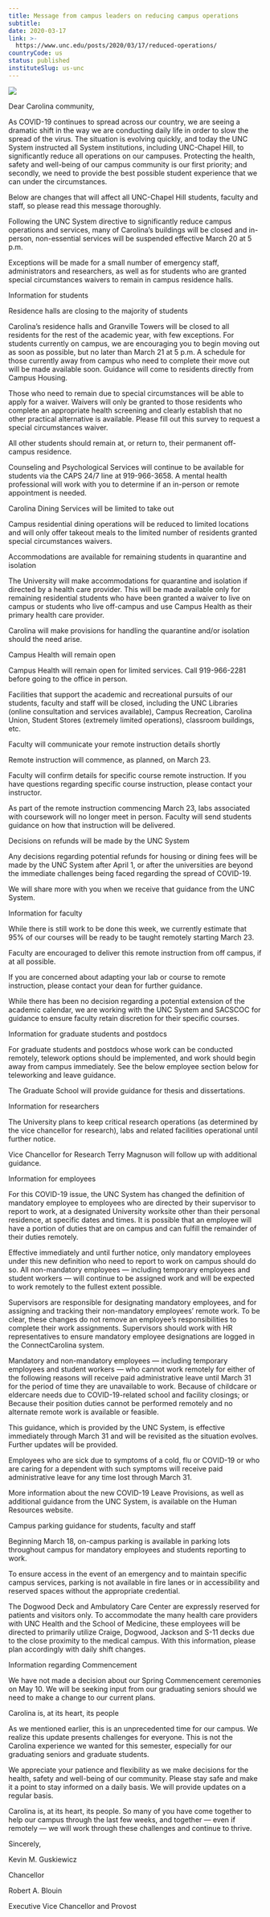 ```yaml
---
title: Message from campus leaders on reducing campus operations
subtitle: 
date: 2020-03-17
link: >-
  https://www.unc.edu/posts/2020/03/17/reduced-operations/
countryCode: us
status: published
instituteSlug: us-unc
---
```

![](https://www.unc.edu/wp-content/uploads/2020/03/20-6244-UCM-COVID-19-Graphic_update_1200x675.jpg)

Dear Carolina community,

As COVID-19 continues to spread across our country, we are seeing a dramatic shift in the way we are conducting daily life in order to slow the spread of the virus. The situation is evolving quickly, and today the UNC System instructed all System institutions, including UNC-Chapel Hill, to significantly reduce all operations on our campuses. Protecting the health, safety and well-being of our campus community is our first priority; and secondly, we need to provide the best possible student experience that we can under the circumstances.

Below are changes that will affect all UNC-Chapel Hill students, faculty and staff, so please read this message thoroughly.

Following the UNC System directive to significantly reduce campus operations and services, many of Carolina’s buildings will be closed and in-person, non-essential services will be suspended effective March 20 at 5 p.m.

Exceptions will be made for a small number of emergency staff, administrators and researchers, as well as for students who are granted special circumstances waivers to remain in campus residence halls.

Information for students

Residence halls are closing to the majority of students

Carolina’s residence halls and Granville Towers will be closed to all residents for the rest of the academic year, with few exceptions. For students currently on campus, we are encouraging you to begin moving out as soon as possible, but no later than March 21 at 5 p.m. A schedule for those currently away from campus who need to complete their move out will be made available soon. Guidance will come to residents directly from Campus Housing.

Those who need to remain due to special circumstances will be able to apply for a waiver. Waivers will only be granted to those residents who complete an appropriate health screening and clearly establish that no other practical alternative is available. Please fill out this survey to request a special circumstances waiver.

All other students should remain at, or return to, their permanent off-campus residence.

Counseling and Psychological Services will continue to be available for students via the CAPS 24/7 line at 919-966-3658. A mental health professional will work with you to determine if an in-person or remote appointment is needed.

Carolina Dining Services will be limited to take out

Campus residential dining operations will be reduced to limited locations and will only offer takeout meals to the limited number of residents granted special circumstances waivers.

Accommodations are available for remaining students in quarantine and isolation

The University will make accommodations for quarantine and isolation if directed by a health care provider. This will be made available only for remaining residential students who have been granted a waiver to live on campus or students who live off-campus and use Campus Health as their primary health care provider.

Carolina will make provisions for handling the quarantine and/or isolation should the need arise.

Campus Health will remain open

Campus Health will remain open for limited services. Call 919-966-2281 before going to the office in person.

Facilities that support the academic and recreational pursuits of our students, faculty and staff will be closed, including the UNC Libraries (online consultation and services available), Campus Recreation, Carolina Union, Student Stores (extremely limited operations), classroom buildings, etc.

Faculty will communicate your remote instruction details shortly

Remote instruction will commence, as planned, on March 23.

Faculty will confirm details for specific course remote instruction. If you have questions regarding specific course instruction, please contact your instructor.

As part of the remote instruction commencing March 23, labs associated with coursework will no longer meet in person. Faculty will send students guidance on how that instruction will be delivered.

Decisions on refunds will be made by the UNC System

Any decisions regarding potential refunds for housing or dining fees will be made by the UNC System after April 1, or after the universities are beyond the immediate challenges being faced regarding the spread of COVID-19.

We will share more with you when we receive that guidance from the UNC System.

Information for faculty

While there is still work to be done this week, we currently estimate that 95% of our courses will be ready to be taught remotely starting March 23.

Faculty are encouraged to deliver this remote instruction from off campus, if at all possible.

If you are concerned about adapting your lab or course to remote instruction, please contact your dean for further guidance.

While there has been no decision regarding a potential extension of the academic calendar, we are working with the UNC System and SACSCOC for guidance to ensure faculty retain discretion for their specific courses.

Information for graduate students and postdocs

For graduate students and postdocs whose work can be conducted remotely, telework options should be implemented, and work should begin away from campus immediately. See the below employee section below for teleworking and leave guidance.

The Graduate School will provide guidance for thesis and dissertations.

Information for researchers

The University plans to keep critical research operations (as determined by the vice chancellor for research), labs and related facilities operational until further notice.

Vice Chancellor for Research Terry Magnuson will follow up with additional guidance.

Information for employees

For this COVID-19 issue, the UNC System has changed the definition of mandatory employee to employees who are directed by their supervisor to report to work, at a designated University worksite other than their personal residence, at specific dates and times. It is possible that an employee will have a portion of duties that are on campus and can fulfill the remainder of their duties remotely.

Effective immediately and until further notice, only mandatory employees under this new definition who need to report to work on campus should do so. All non-mandatory employees — including temporary employees and student workers — will continue to be assigned work and will be expected to work remotely to the fullest extent possible.

Supervisors are responsible for designating mandatory employees, and for assigning and tracking their non-mandatory employees’ remote work. To be clear, these changes do not remove an employee’s responsibilities to complete their work assignments. Supervisors should work with HR representatives to ensure mandatory employee designations are logged in the ConnectCarolina system.

Mandatory and non-mandatory employees — including temporary employees and student workers — who cannot work remotely for either of the following reasons will receive paid administrative leave until March 31 for the period of time they are unavailable to work. Because of childcare or eldercare needs due to COVID-19-related school and facility closings; or Because their position duties cannot be performed remotely and no alternate remote work is available or feasible.

This guidance, which is provided by the UNC System, is effective immediately through March 31 and will be revisited as the situation evolves. Further updates will be provided.

Employees who are sick due to symptoms of a cold, flu or COVID-19 or who are caring for a dependent with such symptoms will receive paid administrative leave for any time lost through March 31.

More information about the new COVID-19 Leave Provisions, as well as additional guidance from the UNC System, is available on the Human Resources website.

Campus parking guidance for students, faculty and staff

Beginning March 18, on-campus parking is available in parking lots throughout campus for mandatory employees and students reporting to work.

To ensure access in the event of an emergency and to maintain specific campus services, parking is not available in fire lanes or in accessibility and reserved spaces without the appropriate credential.

The Dogwood Deck and Ambulatory Care Center are expressly reserved for patients and visitors only. To accommodate the many health care providers with UNC Health and the School of Medicine, these employees will be directed to primarily utilize Craige, Dogwood, Jackson and S-11 decks due to the close proximity to the medical campus. With this information, please plan accordingly with daily shift changes.

Information regarding Commencement

We have not made a decision about our Spring Commencement ceremonies on May 10. We will be seeking input from our graduating seniors should we need to make a change to our current plans.

Carolina is, at its heart, its people

As we mentioned earlier, this is an unprecedented time for our campus. We realize this update presents challenges for everyone. This is not the Carolina experience we wanted for this semester, especially for our graduating seniors and graduate students.

We appreciate your patience and flexibility as we make decisions for the health, safety and well-being of our community. Please stay safe and make it a point to stay informed on a daily basis. We will provide updates on a regular basis.

Carolina is, at its heart, its people. So many of you have come together to help our campus through the last few weeks, and together — even if remotely — we will work through these challenges and continue to thrive.

Sincerely,

Kevin M. Guskiewicz

Chancellor

Robert A. Blouin

Executive Vice Chancellor and Provost